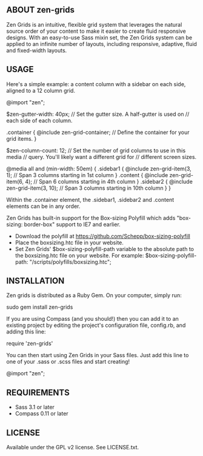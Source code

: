 ABOUT zen-grids
---------------

Zen Grids is an intuitive, flexible grid system that leverages the natural
source order of your content to make it easier to create fluid responsive
designs. With an easy-to-use Sass mixin set, the Zen Grids system can be applied
to an infinite number of layouts, including responsive, adaptive, fluid and
fixed-width layouts.


USAGE
-----

Here's a simple example: a content column with a sidebar on each side, aligned
to a 12 column grid.

  @import "zen";

  $zen-gutter-width: 40px;  // Set the gutter size. A half-gutter is used on
                            // each side of each column.

  .container {
    @include zen-grid-container;  // Define the container for your grid items.
  }

  $zen-column-count: 12;  // Set the number of grid columns to use in this media
                          // query. You'll likely want a different grid for
                          // different screen sizes.

  @media all and (min-width: 50em) {
    .sidebar1 {
      @include zen-grid-item(3, 1);  // Span 3 columns starting in 1st column
    }
    .content {
      @include zen-grid-item(6, 4);  // Span 6 columns starting in 4th column
    }
    .sidebar2 {
      @include zen-grid-item(3, 10); // Span 3 columns starting in 10th column
    }
  }

Within the .container element, the .sidebar1, .sidebar2 and .content elements
can be in any order.

Zen Grids has built-in support for the Box-sizing Polyfill which adds
"box-sizing: border-box" support to IE7 and earlier.

- Download the polyfill at https://github.com/Schepp/box-sizing-polyfill
- Place the boxsizing.htc file in your website.
- Set Zen Grids' $box-sizing-polyfill-path variable to the absolute path to the
  boxsizing.htc file on your website. For example:
    $box-sizing-polyfill-path: "/scripts/polyfills/boxsizing.htc";


INSTALLATION
------------

Zen grids is distributed as a Ruby Gem. On your computer, simply run:

  sudo gem install zen-grids

If you are using Compass (and you should!) then you can add it to an existing
project by editing the project's configuration file, config.rb, and adding this
line:

  require 'zen-grids'

You can then start using Zen Grids in your Sass files. Just add this line to one
of your .sass or .scss files and start creating!

  @import "zen";


REQUIREMENTS
------------

- Sass 3.1 or later
- Compass 0.11 or later


LICENSE
-------

Available under the GPL v2 license. See LICENSE.txt.